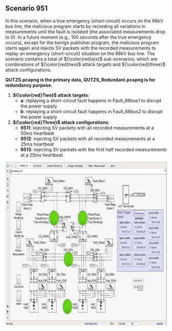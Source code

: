 ## Scenario 951
In this scenario,  when a true emergency (short-circuit) occurs on the 66kV bus line, the malicious program starts by recording all variations in measurements until the fault is isolated (the associated measurements drop to 0). In a future moment (e.g., 100 seconds after the true emergency occurs), except for the benign publisher program, the malicious program starts again and injects SV packets with the recorded measurements to replay an emergency (short-circuit) situation on the 66kV bus line. The scenario contains a total of ${\color{red}six}$ sub-scenarios, which are combinations of ${\color{red}two}$ attack targets and ${\color{red}three}$ attack configurations.

**QUTZS.pcapng is the primary data, QUTZS_Redundant.pcapng is for redundancy purpose.**

1. **${\color{red}Two}$ attack targets**: 
   - **a**: replaying a short-circuit fault happens in Fault_66bus1 to disrupt the power supply
   - **b**: replaying a short-circuit fault happens in Fault_66bus2 to disrupt the power supply
2. **${\color{red}Three}$ attack configurations**:
   - **9511**: injecting SV packets with all recorded measurements at a 50ms heartbeat
   - **9512**: injecting SV packets with all recorded measurements at a 25ms heartbeat
   - **9513**: injecting SV packets with the first half recorded measurements at a 25ms heartbeat

<img src="https://github.com/CSCRC-SCREED/QUT-ZSS-2023-SV/blob/main/Datasets/PrimaryPlant.jpg" alt="" width="800" height="510" />
